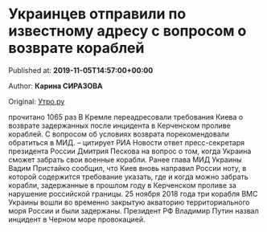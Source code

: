 
# Украинцев отправили по известному адресу с вопросом о возврате кораблей

Published at: **2019-11-05T14:57:00+00:00**

Author: **Карина СИРАЗОВА**

Original: [Утро.ру](https://utro.ru/politics/2019/11/05/1423337.shtml)

прочитано 1065 раз
В Кремле переадресовали требования Киева о возврате задержанных после инцидента в Керченском проливе кораблей. С вопросом об условиях возврата порекомендовали обратиться в МИД.
– цитирует РИА Новости ответ пресс-секретаря президента России Дмитрия Пескова на вопрос о том, когда Украина сможет забрать свои военные корабли.
Ранее глава МИД Украины Вадим Пристайко сообщил, что Киев вновь направил России ноту, в которой содержится требование указать, где и когда можно забрать корабли, задержанные в прошлом году в Керченском проливе за нарушение российской границы.
25 ноября 2018 года три корабля ВМС Украины вошли во временно закрытую акваторию территориального моря России и были задержаны. Президент РФ Владимир Путин назвал инцидент в Черном море провокацией.
